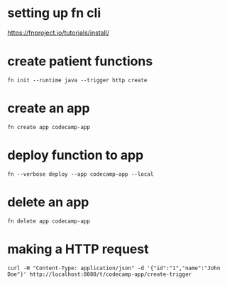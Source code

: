 setting up fn cli
=================
https://fnproject.io/tutorials/install/

create patient functions
========================
`fn init --runtime java --trigger http create`

create an app
=======
`fn create app codecamp-app`

deploy function to app
======
`fn --verbose deploy --app codecamp-app --local`

delete an app
=====
`fn delete app codecamp-app`

making a HTTP request
=====
`curl -H "Content-Type: application/json" -d '{"id":"1","name":"John Doe"}' http://localhost:8080/t/codecamp-app/create-trigger`

